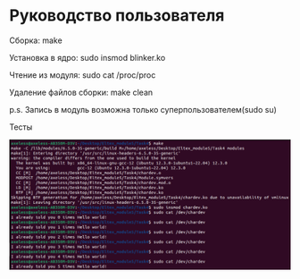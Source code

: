 # Руководство пользователя

Сборка: make

Установка в ядро: sudo insmod blinker.ko

Чтение из модуля: sudo cat /proc/proc

Удаление файлов сборки: make clean

p.s. Запись в модуль возможна только суперпользователем(sudo su)

Тесты

![image](chardev.png)